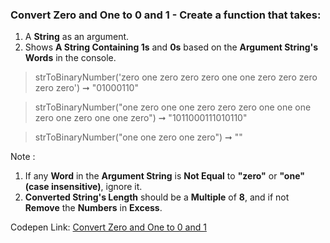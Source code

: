 ### Convert Zero and One to 0 and 1 - Create a function that takes: 

1. A **String** as an argument. 
1. Shows **A String Containing 1s** and **0s** based on the **Argument String's Words** in the console.

> strToBinaryNumber('zero one zero zero zero one one zero zero zero zero zero') ➞ "01000110" 

> strToBinaryNumber("one zero one one zero zero zero one one one zero one zero one one zero") ➞ "1011000111010110"

> strToBinaryNumber("one one zero one zero") ➞ ""

Note : 
1. If any **Word** in the **Argument String** is **Not Equal** to **"zero"** or **"one" (case insensitive)**, ignore it.
1. **Converted String's Length** should be a **Multiple** of **8**, and if not **Remove** the **Numbers** in **Excess**.

Codepen Link: [Convert Zero and One to 0 and 1](https://codepen.io/naveencoder/pen/GRRVWNW?editors=0012)